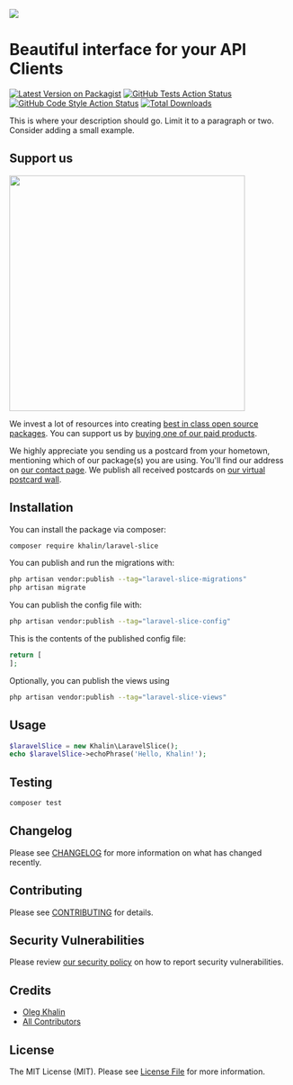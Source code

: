 
[<img src="https://github-ads.s3.eu-central-1.amazonaws.com/support-ukraine.svg?t=1" />](https://supportukrainenow.org)

# Beautiful interface for your API Clients

[![Latest Version on Packagist](https://img.shields.io/packagist/v/khalin/laravel-slice.svg?style=flat-square)](https://packagist.org/packages/khalin/laravel-slice)
[![GitHub Tests Action Status](https://img.shields.io/github/workflow/status/khalin/laravel-slice/run-tests?label=tests)](https://github.com/khalin/laravel-slice/actions?query=workflow%3Arun-tests+branch%3Amain)
[![GitHub Code Style Action Status](https://img.shields.io/github/workflow/status/khalin/laravel-slice/Check%20&%20fix%20styling?label=code%20style)](https://github.com/khalin/laravel-slice/actions?query=workflow%3A"Check+%26+fix+styling"+branch%3Amain)
[![Total Downloads](https://img.shields.io/packagist/dt/khalin/laravel-slice.svg?style=flat-square)](https://packagist.org/packages/khalin/laravel-slice)

This is where your description should go. Limit it to a paragraph or two. Consider adding a small example.

## Support us

[<img src="https://github-ads.s3.eu-central-1.amazonaws.com/laravel-slice.jpg?t=1" width="419px" />](https://spatie.be/github-ad-click/laravel-slice)

We invest a lot of resources into creating [best in class open source packages](https://spatie.be/open-source). You can support us by [buying one of our paid products](https://spatie.be/open-source/support-us).

We highly appreciate you sending us a postcard from your hometown, mentioning which of our package(s) you are using. You'll find our address on [our contact page](https://spatie.be/about-us). We publish all received postcards on [our virtual postcard wall](https://spatie.be/open-source/postcards).

## Installation

You can install the package via composer:

```bash
composer require khalin/laravel-slice
```

You can publish and run the migrations with:

```bash
php artisan vendor:publish --tag="laravel-slice-migrations"
php artisan migrate
```

You can publish the config file with:

```bash
php artisan vendor:publish --tag="laravel-slice-config"
```

This is the contents of the published config file:

```php
return [
];
```

Optionally, you can publish the views using

```bash
php artisan vendor:publish --tag="laravel-slice-views"
```

## Usage

```php
$laravelSlice = new Khalin\LaravelSlice();
echo $laravelSlice->echoPhrase('Hello, Khalin!');
```

## Testing

```bash
composer test
```

## Changelog

Please see [CHANGELOG](CHANGELOG.md) for more information on what has changed recently.

## Contributing

Please see [CONTRIBUTING](https://github.com/spatie/.github/blob/main/CONTRIBUTING.md) for details.

## Security Vulnerabilities

Please review [our security policy](../../security/policy) on how to report security vulnerabilities.

## Credits

- [Oleg Khalin](https://github.com/oleghalin)
- [All Contributors](../../contributors)

## License

The MIT License (MIT). Please see [License File](LICENSE.md) for more information.
